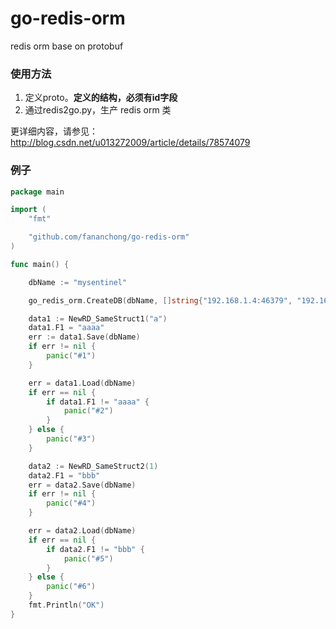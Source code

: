 # go-redis-orm
redis orm base on protobuf

### 使用方法

1. 定义proto。**定义的结构，必须有id字段**
1. 通过redis2go.py，生产 redis orm 类

更详细内容，请参见：http://blog.csdn.net/u013272009/article/details/78574079


### 例子

```go
package main

import (
	"fmt"

	"github.com/fananchong/go-redis-orm"
)

func main() {

	dbName := "mysentinel"

	go_redis_orm.CreateDB(dbName, []string{"192.168.1.4:46379", "192.168.1.4:46380", "192.168.1.4:46381"})

	data1 := NewRD_SameStruct1("a")
	data1.F1 = "aaaa"
	err := data1.Save(dbName)
	if err != nil {
		panic("#1")
	}

	err = data1.Load(dbName)
	if err == nil {
		if data1.F1 != "aaaa" {
			panic("#2")
		}
	} else {
		panic("#3")
	}

	data2 := NewRD_SameStruct2(1)
	data2.F1 = "bbb"
	err = data2.Save(dbName)
	if err != nil {
		panic("#4")
	}

	err = data2.Load(dbName)
	if err == nil {
		if data2.F1 != "bbb" {
			panic("#5")
		}
	} else {
		panic("#6")
	}
	fmt.Println("OK")
}

```
